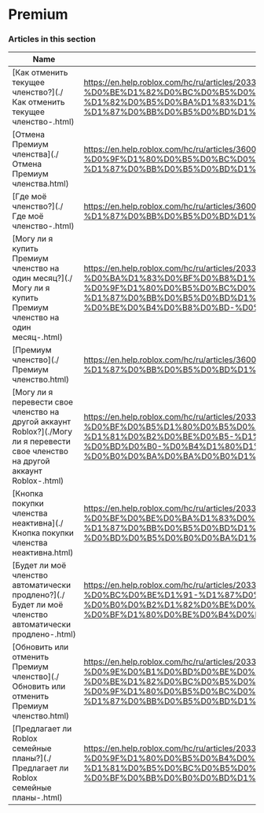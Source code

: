 # Premium  
### Articles in this section
Name|URL
-|-
[Как отменить текущее членство?](./Как отменить текущее членство-.html) |https://en.help.roblox.com/hc/ru/articles/203312540-%D0%9A%D0%B0%D0%BA-%D0%BE%D1%82%D0%BC%D0%B5%D0%BD%D0%B8%D1%82%D1%8C-%D1%82%D0%B5%D0%BA%D1%83%D1%89%D0%B5%D0%B5-%D1%87%D0%BB%D0%B5%D0%BD%D1%81%D1%82%D0%B2%D0%BE-
[Отмена Премиум членства](./Отмена Премиум членства.html) |https://en.help.roblox.com/hc/ru/articles/360029312472-%D0%9E%D1%82%D0%BC%D0%B5%D0%BD%D0%B0-%D0%9F%D1%80%D0%B5%D0%BC%D0%B8%D1%83%D0%BC-%D1%87%D0%BB%D0%B5%D0%BD%D1%81%D1%82%D0%B2%D0%B0
[Где моё членство?](./Где моё членство-.html) |https://en.help.roblox.com/hc/ru/articles/360029482412-%D0%93%D0%B4%D0%B5-%D0%BC%D0%BE%D1%91-%D1%87%D0%BB%D0%B5%D0%BD%D1%81%D1%82%D0%B2%D0%BE-
[Могу ли я купить Премиум членство на один месяц?](./Могу ли я купить Премиум членство на один месяц-.html) |https://en.help.roblox.com/hc/ru/articles/203312780-%D0%9C%D0%BE%D0%B3%D1%83-%D0%BB%D0%B8-%D1%8F-%D0%BA%D1%83%D0%BF%D0%B8%D1%82%D1%8C-%D0%9F%D1%80%D0%B5%D0%BC%D0%B8%D1%83%D0%BC-%D1%87%D0%BB%D0%B5%D0%BD%D1%81%D1%82%D0%B2%D0%BE-%D0%BD%D0%B0-%D0%BE%D0%B4%D0%B8%D0%BD-%D0%BC%D0%B5%D1%81%D1%8F%D1%86-
[Премиум членство](./Премиум членство.html) |https://en.help.roblox.com/hc/ru/articles/360024256251-%D0%9F%D1%80%D0%B5%D0%BC%D0%B8%D1%83%D0%BC-%D1%87%D0%BB%D0%B5%D0%BD%D1%81%D1%82%D0%B2%D0%BE
[Могу ли я перевести свое членство на другой аккаунт Roblox?](./Могу ли я перевести свое членство на другой аккаунт Roblox-.html) |https://en.help.roblox.com/hc/ru/articles/203312640-%D0%9C%D0%BE%D0%B3%D1%83-%D0%BB%D0%B8-%D1%8F-%D0%BF%D0%B5%D1%80%D0%B5%D0%B2%D0%B5%D1%81%D1%82%D0%B8-%D1%81%D0%B2%D0%BE%D0%B5-%D1%87%D0%BB%D0%B5%D0%BD%D1%81%D1%82%D0%B2%D0%BE-%D0%BD%D0%B0-%D0%B4%D1%80%D1%83%D0%B3%D0%BE%D0%B9-%D0%B0%D0%BA%D0%BA%D0%B0%D1%83%D0%BD%D1%82-Roblox-
[Кнопка покупки членства неактивна](./Кнопка покупки членства неактивна.html) |https://en.help.roblox.com/hc/ru/articles/203312690-%D0%9A%D0%BD%D0%BE%D0%BF%D0%BA%D0%B0-%D0%BF%D0%BE%D0%BA%D1%83%D0%BF%D0%BA%D0%B8-%D1%87%D0%BB%D0%B5%D0%BD%D1%81%D1%82%D0%B2%D0%B0-%D0%BD%D0%B5%D0%B0%D0%BA%D1%82%D0%B8%D0%B2%D0%BD%D0%B0
[Будет ли моё членство автоматически продлено?](./Будет ли моё членство автоматически продлено-.html) |https://en.help.roblox.com/hc/ru/articles/203312630-%D0%91%D1%83%D0%B4%D0%B5%D1%82-%D0%BB%D0%B8-%D0%BC%D0%BE%D1%91-%D1%87%D0%BB%D0%B5%D0%BD%D1%81%D1%82%D0%B2%D0%BE-%D0%B0%D0%B2%D1%82%D0%BE%D0%BC%D0%B0%D1%82%D0%B8%D1%87%D0%B5%D1%81%D0%BA%D0%B8-%D0%BF%D1%80%D0%BE%D0%B4%D0%BB%D0%B5%D0%BD%D0%BE-
[Обновить или отменить Премиум членство](./Обновить или отменить Премиум членство.html) |https://en.help.roblox.com/hc/ru/articles/203312750-%D0%9E%D0%B1%D0%BD%D0%BE%D0%B2%D0%B8%D1%82%D1%8C-%D0%B8%D0%BB%D0%B8-%D0%BE%D1%82%D0%BC%D0%B5%D0%BD%D0%B8%D1%82%D1%8C-%D0%9F%D1%80%D0%B5%D0%BC%D0%B8%D1%83%D0%BC-%D1%87%D0%BB%D0%B5%D0%BD%D1%81%D1%82%D0%B2%D0%BE
[Предлагает ли Roblox семейные планы?](./Предлагает ли Roblox семейные планы-.html) |https://en.help.roblox.com/hc/ru/articles/203312610-%D0%9F%D1%80%D0%B5%D0%B4%D0%BB%D0%B0%D0%B3%D0%B0%D0%B5%D1%82-%D0%BB%D0%B8-Roblox-%D1%81%D0%B5%D0%BC%D0%B5%D0%B9%D0%BD%D1%8B%D0%B5-%D0%BF%D0%BB%D0%B0%D0%BD%D1%8B-